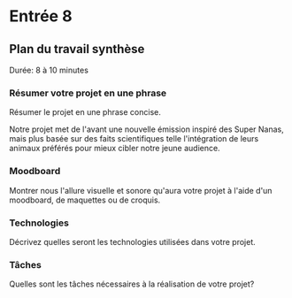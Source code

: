 # Entrée 8
## Plan du travail synthèse
Durée: 8 à 10 minutes

### Résumer votre projet en une phrase
Résumer le projet en une phrase concise. 

Notre projet met de l'avant une nouvelle émission inspiré des Super Nanas, mais plus basée sur des faits scientifiques telle l'intégration de leurs animaux préférés pour mieux cibler notre jeune audience.

### Moodboard
Montrer nous l'allure visuelle et sonore qu'aura votre projet à l'aide d'un moodboard, de maquettes ou de croquis. 



### Technologies
Décrivez quelles seront les technologies utilisées dans votre projet. 

### Tâches
Quelles sont les tâches nécessaires à la réalisation de votre projet? 

